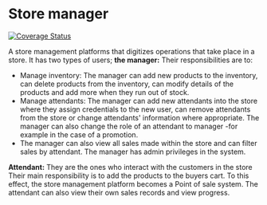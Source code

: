 


# Store manager
[![Coverage Status](https://coveralls.io/repos/github/emmanuelmacharia/Store-Manager/badge.svg?branch=master)](https://coveralls.io/github/emmanuelmacharia/Store-Manager?branch=master)

A store management platforms that digitizes operations that take place in a store. It has two types of users; **the manager:** Their responsibilities are to:
* Manage inventory: The manager can add new products to the inventory, can delete products from the inventory, can modify details of the products and add more when they run out of stock.
* Manage attendants: The manager can add new attendants into the store where they assign credentials to the new user, can remove attendants from the store or change attendants' information where appropriate. The manager can also change the role of an attendant to manager -for example in the case of a promotion.
* The manager can also view all sales made within the store and can filter sales by attendant.
The manager has admin privileges in the system.

**Attendant:** They are the ones who interact with the customers in the store
Their main responsibility is to add the products to the buyers cart. To this effect, the store management platform becomes a Point of sale system.
The attendant can also view their own sales records and view progress.
